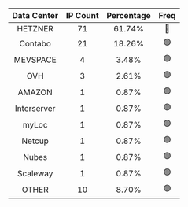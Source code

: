 | Data Center | IP Count | Percentage | Freq |
|:------------:|:--------:|:-----------:|:-----:|
| HETZNER | 71 | 61.74% | 🔴 |
| Contabo | 21 | 18.26% | 🟢 |
| MEVSPACE | 4 | 3.48% | 🟢 |
| OVH | 3 | 2.61% | 🟢 |
| AMAZON | 1 | 0.87% | 🟢 |
| Interserver | 1 | 0.87% | 🟢 |
| myLoc | 1 | 0.87% | 🟢 |
| Netcup | 1 | 0.87% | 🟢 |
| Nubes | 1 | 0.87% | 🟢 |
| Scaleway | 1 | 0.87% | 🟢 |
| OTHER | 10 | 8.70% | 🟢 |